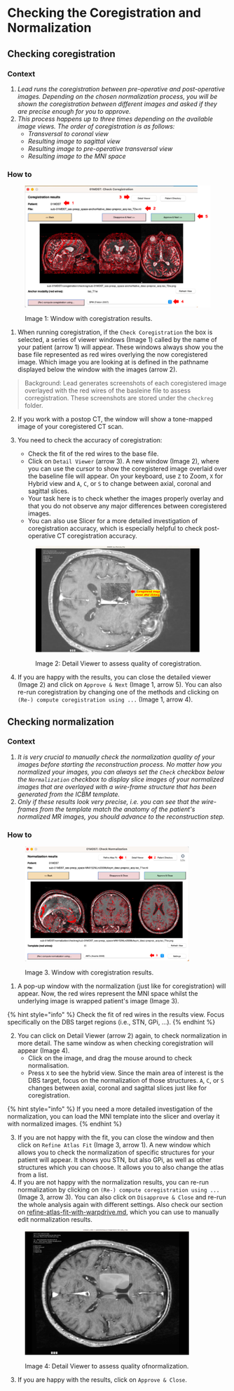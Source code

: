 # Checking the Coregistration and Normalization

## Checking coregistration

### Context

1. _Lead runs the coregistration between pre-operative and post-operative images. Depending on the chosen normalization process, you will be shown the coregistration between different images and asked if they are precise enough for you to approve._&#x20;
2. _This process happens up to three times depending on the available image views. The order of coregistration is as follows:_
   * _Transversal to coronal view_
   * _Resulting image to sagittal view_
   * _Resulting image to pre-operative transversal view_
   * _Resulting image to the MNI space_

### How to

<figure><img src="../../.gitbook/assets/results_coregistration.png" alt=""><figcaption><p>Image 1: Window with coregistration results.</p></figcaption></figure>

1. When running coregistration, if the `Check Coregistration` the box is selected, a series of viewer windows (Image 1) called by the name of your patient (arrow 1) will appear.  These windows always show you the base file represented as red wires overlying the now coregistered image. Which image you are looking at is defined in the pathname displayed below the window with the images (arrow  2).

> Background: Lead generates screenshots of each coregistered image overlayed with the red wires of the basleine file to assess corregistration. These screenshots are stored under the `checkreg` folder.

2. &#x20;If you work with a postop CT, the window will show a tone-mapped image of your coregistered CT scan.
3.  You need to check the accuracy of coregistration:

    * Check the fit of the red wires to the base file.
    * Click on `Detail Viewer` (arrow 3). A new window (Image 2), where you can use the cursor to show the coregistered image overlaid over the baseline file will appear. On your keyboard, use `Z` to Zoom, `X` for Hybrid view and `A`, `C`, or `S` to change between axial, coronal and sagittal slices.
    * Your task here is to check whether the images properly overlay and that you do not observe any major differences between coregistered images.
    * You can also use Slicer for a more detailed investigation of coregistration accuracy, which is especially helpful to check post-operative CT coregistration accuracy.



    <figure><img src="../../.gitbook/assets/detailView_coregistration.png" alt="" width="375"><figcaption><p>Image 2: Detail Viewer to assess quality of coregistration.</p></figcaption></figure>
4. If you are happy with the results, you can close the detailed viewer (Image 2) and click on `Approve & Next` (Image 1, arrow 5). You can also re-run coregistration by changing one of the methods and clicking on `(Re-) compute coregistration using ...` (Image 1, arrow 4).

## Checking normalization

### Context

1. _It is very crucial to manually check the normalization quality of your images before starting the reconstruction process. No matter how you normalized your images, you can always set the `Check` checkbox below the `Normalization` checkbox to display slice images of your normalized images that are overlayed with a wire-frame structure that has been generated from the ICBM template._&#x20;
2. _Only if these results look very precise, i.e. you can see that the wire-frames from the template match the anatomy of the patient's normalized MR images, you should advance to the reconstruction step._

### How to

<figure><img src="../../.gitbook/assets/results_normalization.png" alt="" width="375"><figcaption><p>Image 3. Window with coregistration results.</p></figcaption></figure>

1. A pop-up window with the normalization (just like for coregistration) will appear. Now, the red wires represent the MNI space whilst the underlying image is wrapped patient's image (Image 3).

{% hint style="info" %}
Check the fit of red wires in the results view. Focus specifically on the DBS target regions (i.e., STN, GPi, ...).
{% endhint %}

2. You can click on Detail Viewer (arrow 2) again, to check normalization in more detail. The same window as when checking coregistration will appear (Image 4).
   * Click on the image, and drag the mouse around to check normalisation.&#x20;
   * Press `X` to see the hybrid view. Since the main area of interest is the DBS target, focus on the normalization of those structures. `A`, `C`, or `S` changes between axial, coronal and sagittal slices just like for coregistration.

{% hint style="info" %}
If you need a more detailed investigation of the normalization, you can load the MNI template into the slicer and overlay it with normalized images.
{% endhint %}

3. If you are not happy with the fit, you can close the window and then click on `Refine Atlas Fit` (Image 3, arrow 1). A new window which allows you to check the normalization of specific structures for your patient will appear. It shows you STN, but also GPi, as well as other structures which you can choose. It allows you to also change the atlas from a list.&#x20;
4. If you are not happy with the normalization results, you can re-run normalization by clicking on `(Re-) compute coregistration using ...` (Image 3, arrow 3). You can also click on `Disapprove & Close` and re-run the whole analysis again with different settings. Also check our section on [refine-atlas-fit-with-warpdrive.md](refine-atlas-fit-with-warpdrive.md "mention"), which you can use to manually edit normalization results.

<figure><img src="../../.gitbook/assets/detailView_normalization.png" alt="" width="375"><figcaption><p>Image 4: Detail Viewer to assess quality ofnormalization.</p></figcaption></figure>

3. If you are happy with the results, click on `Approve & Close`.&#x20;
